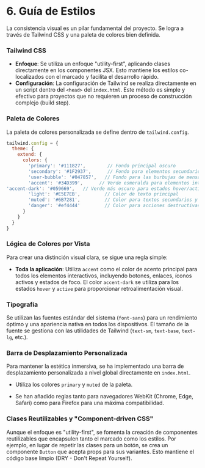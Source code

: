 # 6. Guía de Estilos

La consistencia visual es un pilar fundamental del proyecto. Se logra a través de Tailwind CSS y una paleta de colores bien definida.

### Tailwind CSS

-   **Enfoque**: Se utiliza un enfoque "utility-first", aplicando clases directamente en los componentes JSX. Esto mantiene los estilos co-localizados con el marcado y facilita el desarrollo rápido.
-   **Configuración**: La configuración de Tailwind se realiza directamente en un script dentro del `<head>` del `index.html`. Este método es simple y efectivo para proyectos que no requieren un proceso de construcción complejo (build step).

### Paleta de Colores

La paleta de colores personalizada se define dentro de `tailwind.config`.

```javascript
tailwind.config = {
  theme: {
    extend: {
      colors: {
        'primary': '#111827',        // Fondo principal oscuro
        'secondary': '#1F2937',      // Fondo para elementos secundarios (burbujas de IA, inputs)
        'user-bubble': '#047857',   // Fondo para las burbujas de mensaje del usuario
        'accent': '#34D399',      // Verde esmeralda para elementos interactivos principales
'accent-dark': '#059669',   // Verde más oscuro para estados hover/active
        'light': '#E5E7EB',         // Color de texto principal
        'muted': '#6B7281',         // Color para textos secundarios y elementos desactivados
        'danger': '#ef4444'         // Color para acciones destructivas (eliminar)
      }
    }
  }
}
```

### Lógica de Colores por Vista

Para crear una distinción visual clara, se sigue una regla simple:

-   **Toda la aplicación**: Utiliza `accent` como el color de acento principal para todos los elementos interactivos, incluyendo botones, enlaces, íconos activos y estados de foco. El color `accent-dark` se utiliza para los estados `hover` y `active` para proporcionar retroalimentación visual.

### Tipografía

Se utilizan las fuentes estándar del sistema (`font-sans`) para un rendimiento óptimo y una apariencia nativa en todos los dispositivos. El tamaño de la fuente se gestiona con las utilidades de Tailwind (`text-sm`, `text-base`, `text-lg`, etc.).

### Barra de Desplazamiento Personalizada

Para mantener la estética inmersiva, se ha implementado una barra de desplazamiento personalizada a nivel global directamente en `index.html`.

-   Utiliza los colores `primary` y `muted` de la paleta.

-   Se han añadido reglas tanto para navegadores WebKit (Chrome, Edge, Safari) como para Firefox para una máxima compatibilidad.

### Clases Reutilizables y "Component-driven CSS"

Aunque el enfoque es "utility-first", se fomenta la creación de componentes reutilizables que encapsulen tanto el marcado como los estilos. Por ejemplo, en lugar de repetir las clases para un botón, se crea un componente `Button` que acepta props para sus variantes. Esto mantiene el código base limpio (DRY - Don't Repeat Yourself).
